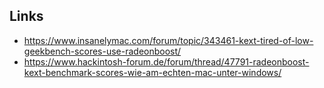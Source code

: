 
## Links
* https://www.insanelymac.com/forum/topic/343461-kext-tired-of-low-geekbench-scores-use-radeonboost/
* https://www.hackintosh-forum.de/forum/thread/47791-radeonboost-kext-benchmark-scores-wie-am-echten-mac-unter-windows/
